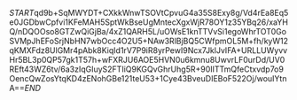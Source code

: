 $START$qd9b+SqMWYDT+CXkkWnwTSOVtCpvuG4a35S8Exy8g/Vd4rEa8Eq5e0JGDbwCpfvi1KFeMAH5SptWkBseUgMntecXgxWjR78OY1z35YBq26/xaYHQ/nDQOOso8GTZwQiGjBa/4xZ1QARH5L/uOWsE1knTTVvSi1egoWhrTOT0GoSVMpJhEFoSrjNbHN7wbOcc4O2U5+NAw3RlBjBQ5CWfpmOL5M+fh/kyW12qKMXFdz8UlGMr4pAbk8KiqId1rV7P9iR8yrPewI9Ncx7JklJvIFA+URLLUWyvvHr5BL3p0QP57gk1T57h+wFXRJU6AOE5HVN0u6kmnu8UwvrLF0urDd/UV0REft43WZ6tv/6a3zIqGIuyS2FTIiQ9KGQvGhrUhg5R+90IITTmQfeCtxvdp7o9OencQwZosYtqKD4zENohGBe121teU53+1Cye43BveuDIEBoF522Oj/wouIYtnA==$END$
